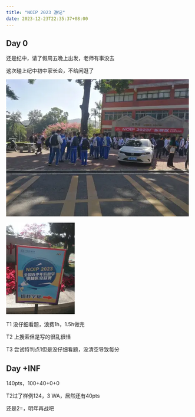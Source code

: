 ```yaml
---
title: "NOIP 2023 游记"
date: 2023-12-23T22:35:37+08:00
---
```


<!--## Day -INF

唉，每一轮人都越来越少，我校到NOIP只剩我一个了-->

## Day 0

还是纪中，请了假周五晚上出发，老师有事没去

这次碰上纪中初中家长会，不给闲逛了

![考点](./pic1.webp)

![考点门口的路牌](./pic2.webp)

T1 没仔细看题，浪费1h，1.5h做完

T2 上搜索但是写的很乱很怪

T3 尝试特判点1但是没仔细看题，没清空导致每分

## Day +INF

140pts，100+40+0+0

T2过了样例124，3 WA，居然还有40pts

还是2=，明年再战吧

<!--我想稍微卷一卷，明年就是最后一年了，

明年就要AFO了

唉-->
